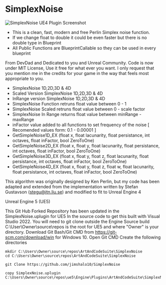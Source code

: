 # SimplexNoise

![SimplexNoise UE4 Plugin Screenshot](http://i.imgur.com/Fpw5mPX.png)

* This is a clean, fast, modern and free Perlin Simplex noise function.
* If we change float to double it could be even faster but there is no double type in Blueprint
* All Public Functions are BlueprintCallable so they can be used in every blueprint

From DevDad and Dedicated to you and Unreal Community.
Code is now under MIT License, Use it free for what ever you want.
I only request that you mention me in the credits for your game in the way that feels most appropriate to you.

* SimplexNoise 1D,2D,3D & 4D
* Scaled Version SimplexNoise 1D,2D,3D & 4D
* InRange version SimplexNoise 1D,2D,3D & 4D
* SimplexNoise Function retruns float value between 0 - 1
* SimplexNoise Scaled retruns float value between 0 - scale factor 
* SimplexNoise In Range returns float value between minRange - maxRange
* inFactor value added to all functions to set frequency of the noise [ Recomended values form: 0.1 - 0.00001 ]
* GetSimpleNoise1D_EX (float x, float lacunarity, float persistance, int octaves, float inFactor, bool ZeroToOne)
* GetSimpleNoise2D_EX (float x, float y, float lacunarity, float persistance, int octaves, float inFactor, bool ZeroToOne)
* GetSimpleNoise3D_EX (float x, float y, float z, float lacunarity, float persistance, int octaves, float inFactor, bool ZeroToOne)
* GetSimpleNoise4D_EX (float x, float y, float z, float w, float lacunarity, float persistance, int octaves, float inFactor, bool ZeroToOne)

This algorithm was originally designed by Ken Perlin, but my code has been
adapted and extended from the implementation written by Stefan Gustavson (stegu@itn.liu.se)
and modified to fit to Unreal Engine 4

Unreal Engine 5 (UE5)

This Git Hub Forked Repository has been updated in the SimplexNoise.uplugin for UE5 In the source code to get this built with Visual Studio 2022. 
You will need to git clone outside the Engine Source build C:\User\Owner\source\repos is the root for UE5 and where "Owner" is your directory. 
Download Git Bash/Git CMD from https://git-scm.com/download/win for Windows 10.
Open Git CMD
Create the following directories
```
mkdir C:\Users\Owner\source\repos\ArtAndCodeSuite\SimplexNoise
cd C:\Users\Owner\source\repos\ArtAndCodeSuite\SimplexNoise

git Clone https://github.com/jimshalo10/SimplexNoise

copy SimplexNoise.uplugin 
C:\Users\Owner\source\repos\ue5\Engine\Plugins\ArtAndCodeSuite\SimplexNoise
```
